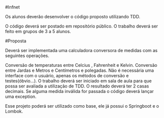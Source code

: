 #Infnet

Os alunos deverão desenvolver o código proposto utilizando TDD.

O código deverá ser postado em repositório público.
O trabalho deverá ser feito em grupos de 3 a 5 alunos.

#Proposta

Deverá ser implementada uma calculadora conversora de medidas com as seguintes operações.

Conversão de temperaturas entre Celcius , Fahrenheit e Kelvin.
Conversão entre Jardas e Metros e Centímetros e polegadas.
Não é necessária uma interface com o usuário, apenas os métodos de conversão e testes(óbvio...).
O trabalho deverá ser iniciado em sala de aula para que possa ser avaliada a utilização de TDD.
O resultado deverá ter 2 casas decimais. Se alguma medida inválida for passada o código deverá lançar uma exception.

Esse projeto poderá ser utilizado como base, ele já possui o Springboot e o Lombok.
